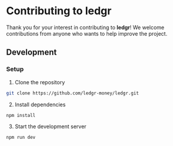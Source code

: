 # Contributing to ledgr

Thank you for your interest in contributing to **ledgr**! We welcome contributions from anyone who wants to help improve the project.

## Development

### Setup

1. Clone the repository
```bash
git clone https://github.com/ledgr-money/ledgr.git
```

2. Install dependencies
```bash
npm install
```

3. Start the development server
```bash
npm run dev
```